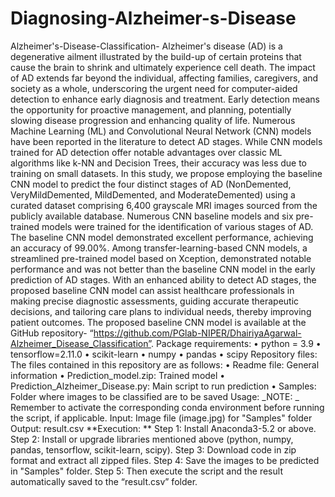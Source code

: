 # Diagnosing-Alzheimer-s-Disease


Alzheimer's-Disease-Classification-
Alzheimer's disease (AD) is a degenerative ailment illustrated by the build-up of certain proteins that cause the brain to shrink and ultimately experience cell death. The impact of AD extends far beyond the individual, affecting families, caregivers, and society as a whole, underscoring the urgent need for computer-aided detection to enhance early diagnosis and treatment. Early detection means the opportunity for proactive management, and planning, potentially slowing disease progression and enhancing quality of life. Numerous Machine Learning (ML) and Convolutional Neural Network (CNN) models have been reported in the literature to detect AD stages. While CNN models trained for AD detection offer notable advantages over classic ML algorithms like k-NN and Decision Trees, their accuracy was less due to training on small datasets. In this study, we propose employing the baseline CNN model to predict the four distinct stages of AD (NonDemented, VeryMildDemented, MildDemented, and ModerateDemented) using a curated dataset comprising 6,400 grayscale MRI images sourced from the publicly available database. Numerous CNN baseline models and six pre-trained models were trained for the identification of various stages of AD. The baseline CNN model demonstrated excellent performance, achieving an accuracy of 99.00%. Among transfer-learning-based CNN models, a streamlined pre-trained model based on Xception, demonstrated notable performance and was not better than the baseline CNN model in the early prediction of AD stages. With an enhanced ability to detect AD stages, the proposed baseline CNN model can assist healthcare professionals in making precise diagnostic assessments, guiding accurate therapeutic decisions, and tailoring care plans to individual needs, thereby improving patient outcomes.  The proposed baseline CNN model is available at the GitHub repository- “https://github.com/PGlab-NIPER/DhairiyaAgarwal-Alzheimer_Disease_Classification”.
Package requirements:
•	python = 3.9
•	tensorflow=2.11.0
•	scikit-learn
•	numpy
•	pandas
•	scipy
Repository files:
The files contained in this repository are as follows:
•	Readme file: General information
•	Prediction_model.zip: Trained model
•	Prediction_Alzheimer_Disease.py: Main script to run prediction
•	Samples: Folder where images to be classified are to be saved
Usage:
_NOTE: _ Remember to activate the corresponding conda environment before running the script, if applicable.
Input: Image file (image.jpg) for "Samples" folder
Output: result.csv
**Execution: ** 
Step 1: Install Anaconda3-5.2 or above.
Step 2: Install or upgrade libraries mentioned above (python, numpy, pandas, tensorflow, scikit-learn, scipy).
Step 3: Download code in zip format and extract all zipped files.
Step 4: Save the images to be predicted in "Samples" folder.
Step 5: Then execute the script and the result automatically saved to the “result.csv” folder.  



